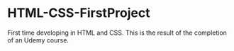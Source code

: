 # HTML-CSS-FirstProject
First time developing in HTML and CSS. This is the result of the completion of an Udemy course.

